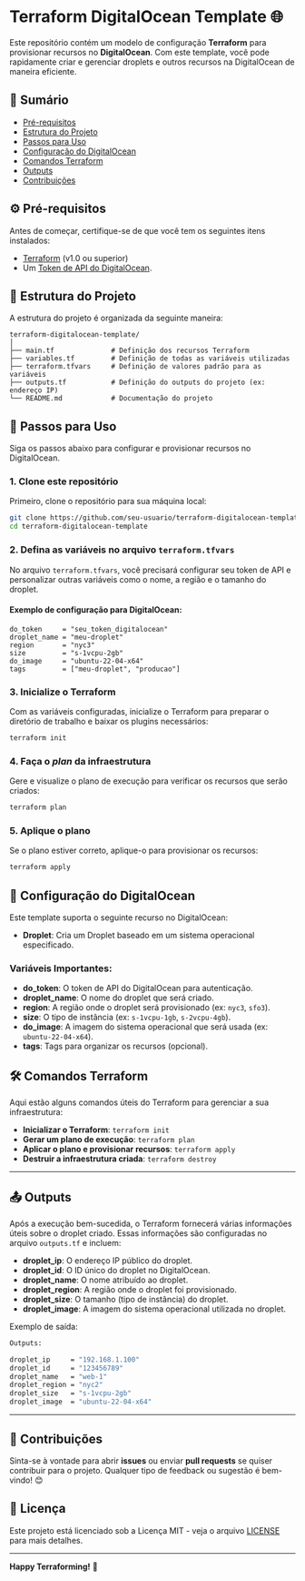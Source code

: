 # Terraform DigitalOcean Template 🌐

Este repositório contém um modelo de configuração **Terraform** para provisionar recursos no **DigitalOcean**. Com este template, você pode rapidamente criar e gerenciar droplets e outros recursos na DigitalOcean de maneira eficiente.

## 📝 Sumário

- [Pré-requisitos](#pré-requisitos)
- [Estrutura do Projeto](#estrutura-do-projeto)
- [Passos para Uso](#passos-para-uso)
- [Configuração do DigitalOcean](#configuração-do-digitalocean)
- [Comandos Terraform](#comandos-terraform)
- [Outputs](#outputs)
- [Contribuições](#contribuições)

## ⚙️ Pré-requisitos

Antes de começar, certifique-se de que você tem os seguintes itens instalados:

- [Terraform](https://www.terraform.io/downloads.html) (v1.0 ou superior)
- Um [Token de API do DigitalOcean](https://cloud.digitalocean.com/account/api/tokens).

## 📁 Estrutura do Projeto

A estrutura do projeto é organizada da seguinte maneira:

```
terraform-digitalocean-template/
│
├── main.tf              # Definição dos recursos Terraform
├── variables.tf         # Definição de todas as variáveis utilizadas
├── terraform.tfvars     # Definição de valores padrão para as variáveis
├── outputs.tf           # Definição do outputs do projeto (ex: endereço IP)
└── README.md            # Documentação do projeto
```

## 🚀 Passos para Uso

Siga os passos abaixo para configurar e provisionar recursos no DigitalOcean.

### 1. Clone este repositório

Primeiro, clone o repositório para sua máquina local:

```bash
git clone https://github.com/seu-usuario/terraform-digitalocean-template.git
cd terraform-digitalocean-template
```

### 2. Defina as variáveis no arquivo `terraform.tfvars`

No arquivo `terraform.tfvars`, você precisará configurar seu token de API e personalizar outras variáveis como o nome, a região e o tamanho do droplet.

#### Exemplo de configuração para **DigitalOcean**:

```hcl
do_token     = "seu_token_digitalocean"
droplet_name = "meu-droplet"
region       = "nyc3"
size         = "s-1vcpu-2gb"
do_image     = "ubuntu-22-04-x64"
tags         = ["meu-droplet", "producao"]
```

### 3. Inicialize o Terraform

Com as variáveis configuradas, inicialize o Terraform para preparar o diretório de trabalho e baixar os plugins necessários:

```bash
terraform init
```

### 4. Faça o *plan* da infraestrutura

Gere e visualize o plano de execução para verificar os recursos que serão criados:

```bash
terraform plan
```

### 5. Aplique o plano

Se o plano estiver correto, aplique-o para provisionar os recursos:

```bash
terraform apply
```

## 🔧 Configuração do DigitalOcean

Este template suporta o seguinte recurso no DigitalOcean:

- **Droplet**: Cria um Droplet baseado em um sistema operacional especificado.

### Variáveis Importantes:

- **do_token**: O token de API do DigitalOcean para autenticação.
- **droplet_name**: O nome do droplet que será criado.
- **region**: A região onde o droplet será provisionado (ex: `nyc3`, `sfo3`).
- **size**: O tipo de instância (ex: `s-1vcpu-1gb`, `s-2vcpu-4gb`).
- **do_image**: A imagem do sistema operacional que será usada (ex: `ubuntu-22-04-x64`).
- **tags**: Tags para organizar os recursos (opcional).

## 🛠️ Comandos Terraform

Aqui estão alguns comandos úteis do Terraform para gerenciar a sua infraestrutura:

- **Inicializar o Terraform**: `terraform init`
- **Gerar um plano de execução**: `terraform plan`
- **Aplicar o plano e provisionar recursos**: `terraform apply`
- **Destruir a infraestrutura criada**: `terraform destroy`

---

## 📤 Outputs

Após a execução bem-sucedida, o Terraform fornecerá várias informações úteis sobre o droplet criado. Essas informações são configuradas no arquivo `outputs.tf` e incluem:

- **droplet_ip**: O endereço IP público do droplet.
- **droplet_id**: O ID único do droplet no DigitalOcean.
- **droplet_name**: O nome atribuído ao droplet.
- **droplet_region**: A região onde o droplet foi provisionado.
- **droplet_size**: O tamanho (tipo de instância) do droplet.
- **droplet_image**: A imagem do sistema operacional utilizada no droplet.

Exemplo de saída:

```bash
Outputs:

droplet_ip     = "192.168.1.100"
droplet_id     = "123456789"
droplet_name   = "web-1"
droplet_region = "nyc2"
droplet_size   = "s-1vcpu-2gb"
droplet_image  = "ubuntu-22-04-x64"
```

---

## 🤝 Contribuições

Sinta-se à vontade para abrir **issues** ou enviar **pull requests** se quiser contribuir para o projeto. Qualquer tipo de feedback ou sugestão é bem-vindo! 😊

## 📜 Licença

Este projeto está licenciado sob a Licença MIT - veja o arquivo [LICENSE](LICENSE) para mais detalhes.

---

**Happy Terraforming!** 🚀
